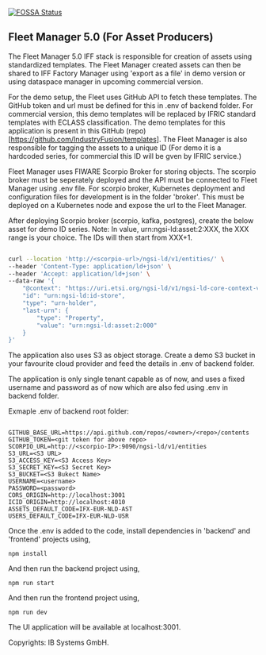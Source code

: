 [![FOSSA Status](https://app.fossa.com/api/projects/git%2Bgithub.com%2FIndustryFusion%2FFleetManager5.0.svg?type=shield&issueType=license)](https://app.fossa.com/projects/git%2Bgithub.com%2FIndustryFusion%2FFleetManager5.0?ref=badge_shield&issueType=license)

## Fleet Manager 5.0 (For Asset Producers)

The Fleet Manager 5.0 IFF stack is responsible for creation of assets using standardized templates. The Fleet Manager created assets can then be shared to IFF Factory Manager using 'export as a file' in demo version or using dataspace manager in upcoming commercial version.

For the demo setup, the Fleet uses GitHub API to fetch these templates. The GitHub token and url must be defined for this in .env of backend folder. For commercial version, this demo templates will be replaced by IFRIC standard templates with ECLASS classification. The demo templates for this application is present in this GitHub (repo) [https://github.com/IndustryFusion/templates]. The Fleet Manager is also responsible for tagging the assets to a unique ID (For demo it is a hardcoded series, for commercial this ID will be gven by IFRIC service.)

Fleet Manager uses FIWARE Scorpio Broker for storing objects. The scorpio broker must be seperately deployed and the API must be connected to Fleet Manager using .env file. For scorpio broker, Kubernetes deployment and configuration files for development is in the folder 'broker'. This must be deployed on a Kubernetes node and expose the url to the Fleet Manager.

After deploying Scorpio broker (scorpio, kafka, postgres), create the below asset for demo ID series. Note: In value, urn:ngsi-ld:asset:2:XXX, the XXX range is your choice. The IDs will then start from XXX+1.

```bash

curl --location 'http://<scorpio-url>/ngsi-ld/v1/entities/' \
--header 'Content-Type: application/ld+json' \
--header 'Accept: application/ld+json' \
--data-raw '{
    "@context": "https://uri.etsi.org/ngsi-ld/v1/ngsi-ld-core-context-v1.3.jsonld",
    "id": "urn:ngsi-ld:id-store",
    "type": "urn-holder",
    "last-urn": {
        "type": "Property",
        "value": "urn:ngsi-ld:asset:2:000"
    }
}'

```

The application also uses S3 as object storage. Create a demo S3 bucket in your favourite cloud provider and feed the details in .env of backend folder.

The application is only single tenant capable as of now, and uses a fixed username and password as of now which are also fed using .env in backend folder.

Exmaple .env of backend root folder:

```

GITHUB_BASE_URL=https://api.github.com/repos/<owner>/<repo>/contents
GITHUB_TOKEN=<git token for above repo>
SCORPIO_URL=http://<scorpio-IP>:9090/ngsi-ld/v1/entities
S3_URL=<S3 URL>
S3_ACCESS_KEY=<S3 Access Key>
S3_SECRET_KEY=<S3 Secret Key>
S3_BUCKET=<S3 Bukect Name>
USERNAME=<username>
PASSWORD=<password>
CORS_ORIGIN=http://localhost:3001
ICID_ORIGIN=http://localhost:4010
ASSETS_DEFAULT_CODE=IFX-EUR-NLD-AST
USERS_DEFAULT_CODE=IFX-EUR-NLD-USR

```


Once the .env is added to the code, install dependencies in 'backend' and 'frontend' projects using,

```
npm install
```

And then run the backend project using,

```
npm run start

```

And then run the frontend project using,

```
npm run dev

```

The UI application will be available at localhost:3001.

Copyrights: IB Systems GmbH.




